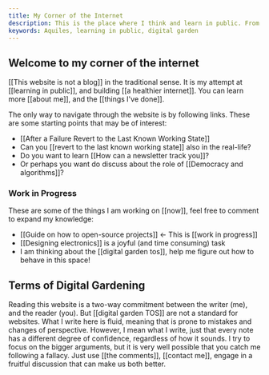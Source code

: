 ```yaml
---
title: My Corner of the Internet
description: This is the place where I think and learn in public. From science to technology and the world.
keywords: Aquiles, learning in public, digital garden
---
```

## Welcome to my corner of the internet
[[This website is not a blog]] in the traditional sense. It is my attempt at [[learning in public]], and building [[a healthier internet]]. You can learn more [[about me]], and the [[things I've done]].

The only way to navigate through the website is by following links. These are some starting points that may be of interest:

- [[After a Failure Revert to the Last Known Working State]]
- Can you [[revert to the last known working state]] also in the real-life?
- Do you want to learn [[How can a newsletter track you]]?
- Or perhaps you want do discuss about the role of [[Democracy and algorithms]]?

### Work in Progress
These are some of the things I am working on [[now]], feel free to comment to expand my knowledge:

- [[Guide on how to open-source projects]] <- This is [[work in progress]]
- [[Designing electronics]] is a joyful (and time consuming) task
- I am thinking about the [[digital garden tos]], help me figure out how to behave in this space!

## Terms of Digital Gardening
Reading this website is a two-way commitment between the writer (me), and the reader (you). But [[digital garden TOS]] are not a standard for websites. What I write here is fluid, meaning that is prone to mistakes and changes of perspective. However, I mean what I write, just that every note has a different degree of confidence, regardless of how it sounds. I try to focus on the bigger arguments, but it is very well possible that you catch me following a fallacy. Just use [[the comments]], [[contact me]], engage in a fruitful discussion that can make us both better. 